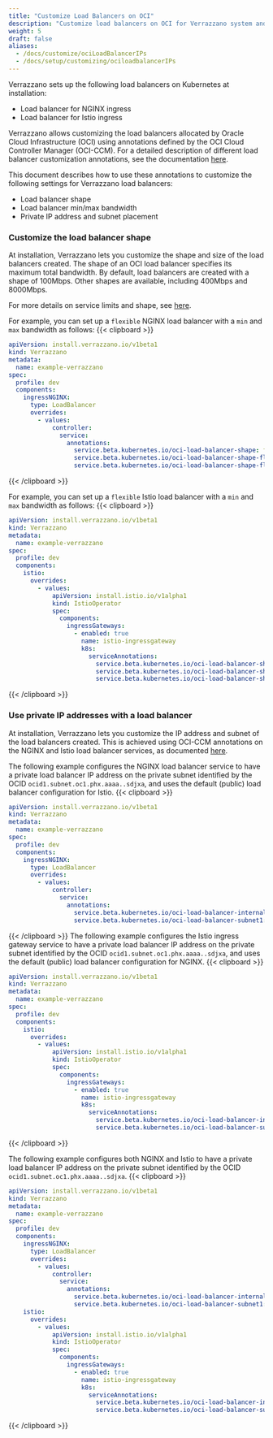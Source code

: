 ```yaml
---
title: "Customize Load Balancers on OCI"
description: "Customize load balancers on OCI for Verrazzano system and application endpoints"
weight: 5
draft: false
aliases:
  - /docs/customize/ociLoadBalancerIPs
  - /docs/setup/customizing/ociloadbalancerIPs
---
```


Verrazzano sets up the following load balancers on Kubernetes at installation:
* Load balancer for NGINX ingress
* Load balancer for Istio ingress

Verrazzano allows customizing the load balancers allocated by Oracle Cloud Infrastructure (OCI) using annotations defined by
the  OCI Cloud Controller Manager (OCI-CCM).  For a detailed description of different load balancer customization annotations, see the
documentation [here](https://docs.oracle.com/en-us/iaas/Content/ContEng/Tasks/contengcreatingloadbalancer.htm).

This document describes how to use these annotations to customize the following settings for Verrazzano load balancers:
* Load balancer shape
* Load balancer min/max bandwidth
* Private IP address and subnet placement

### Customize the load balancer shape

At installation, Verrazzano lets you customize the shape and size of the load balancers created.
The shape of an OCI load balancer specifies its maximum total bandwidth.
By default, load balancers are created with a shape of 100Mbps. Other shapes are available, including 400Mbps and 8000Mbps.

For more details on service limits and shape, see [here](https://docs.oracle.com/en-us/iaas/Content/Balance/Tasks/managingloadbalancer.htm#console).

For example, you can set up a `flexible` NGINX load balancer with a `min` and `max` bandwidth as follows:
{{< clipboard >}}

```yaml
apiVersion: install.verrazzano.io/v1beta1
kind: Verrazzano
metadata:
  name: example-verrazzano
spec:
  profile: dev
  components:
    ingressNGINX:
      type: LoadBalancer
      overrides:
        - values:
            controller:
              service:
                annotations:
                  service.beta.kubernetes.io/oci-load-balancer-shape: flexible
                  service.beta.kubernetes.io/oci-load-balancer-shape-flex-max: "100"
                  service.beta.kubernetes.io/oci-load-balancer-shape-flex-min: "100"
```

{{< /clipboard >}}

For example, you can set up a `flexible` Istio load balancer with a `min` and `max` bandwidth as follows:
{{< clipboard >}}

```yaml
apiVersion: install.verrazzano.io/v1beta1
kind: Verrazzano
metadata:
  name: example-verrazzano
spec:
  profile: dev
  components:
    istio:
      overrides:
        - values:
            apiVersion: install.istio.io/v1alpha1
            kind: IstioOperator
            spec:
              components:
                ingressGateways:
                  - enabled: true
                    name: istio-ingressgateway
                    k8s:
                      serviceAnnotations:
                        service.beta.kubernetes.io/oci-load-balancer-shape: flexible
                        service.beta.kubernetes.io/oci-load-balancer-shape-flex-max: "100"
                        service.beta.kubernetes.io/oci-load-balancer-shape-flex-min: "100"
```
{{< /clipboard >}}
### Use private IP addresses with a load balancer

At installation, Verrazzano lets you customize the IP address and subnet of the load balancers created.  This is achieved
using OCI-CCM annotations on the NGINX and Istio load balancer services, as documented
[here](https://docs.oracle.com/en-us/iaas/Content/ContEng/Tasks/contengcreatingloadbalancer.htm#Creating2).

The following example configures the NGINX load balancer service to have a private load balancer IP address on the
private subnet identified by the OCID `ocid1.subnet.oc1.phx.aaaa..sdjxa`, and uses the default (public) load balancer
configuration for Istio.
{{< clipboard >}}

```yaml
apiVersion: install.verrazzano.io/v1beta1
kind: Verrazzano
metadata:
  name: example-verrazzano
spec:
  profile: dev
  components:
    ingressNGINX:
      type: LoadBalancer
      overrides:
        - values:
            controller:
              service:
                annotations:
                  service.beta.kubernetes.io/oci-load-balancer-internal: "true"
                  service.beta.kubernetes.io/oci-load-balancer-subnet1: "ocid1.subnet.oc1.phx.aaaa..sdjxa"
```
{{< /clipboard >}}
The following example configures the Istio ingress gateway service to have a private load balancer IP address on the private
subnet identified by the OCID `ocid1.subnet.oc1.phx.aaaa..sdjxa`, and uses the default (public) load balancer configuration
for NGINX.
{{< clipboard >}}

```yaml
apiVersion: install.verrazzano.io/v1beta1
kind: Verrazzano
metadata:
  name: example-verrazzano
spec:
  profile: dev
  components:  
    istio:
      overrides:
        - values:
            apiVersion: install.istio.io/v1alpha1
            kind: IstioOperator
            spec:
              components:
                ingressGateways:
                  - enabled: true
                    name: istio-ingressgateway
                    k8s:
                      serviceAnnotations:
                        service.beta.kubernetes.io/oci-load-balancer-internal: "true"
                        service.beta.kubernetes.io/oci-load-balancer-subnet1: "ocid1.subnet.oc1.phx.aaaa..sdjxa"
```
{{< /clipboard >}}

The following example configures both NGINX and Istio to have a private load balancer IP address on the private subnet
identified by the OCID `ocid1.subnet.oc1.phx.aaaa..sdjxa`.
{{< clipboard >}}

```yaml
apiVersion: install.verrazzano.io/v1beta1
kind: Verrazzano
metadata:
  name: example-verrazzano
spec:
  profile: dev
  components:
    ingressNGINX:
      type: LoadBalancer
      overrides:
        - values:
            controller:
              service:
                annotations:
                  service.beta.kubernetes.io/oci-load-balancer-internal: "true"
                  service.beta.kubernetes.io/oci-load-balancer-subnet1: "ocid1.subnet.oc1.phx.aaaa..sdjxa"
    istio:
      overrides:
        - values:
            apiVersion: install.istio.io/v1alpha1
            kind: IstioOperator
            spec:
              components:
                ingressGateways:
                  - enabled: true
                    name: istio-ingressgateway
                    k8s:
                      serviceAnnotations:
                        service.beta.kubernetes.io/oci-load-balancer-internal: "true"
                        service.beta.kubernetes.io/oci-load-balancer-subnet1: "ocid1.subnet.oc1.phx.aaaa..sdjxa"
```
{{< /clipboard >}}
